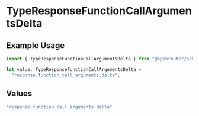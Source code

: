 # TypeResponseFunctionCallArgumentsDelta

## Example Usage

```typescript
import { TypeResponseFunctionCallArgumentsDelta } from "@openrouter/sdk/models";

let value: TypeResponseFunctionCallArgumentsDelta =
  "response.function_call_arguments.delta";
```

## Values

```typescript
"response.function_call_arguments.delta"
```